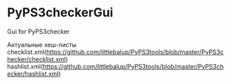 # PyPS3checkerGui
Gui for PyPS3checker

Актуальные хеш-листы
checklist.xml(https://github.com/littlebalup/PyPS3tools/blob/master/PyPS3checker/checklist.xml)
hashlist.xml(https://github.com/littlebalup/PyPS3tools/blob/master/PyPS3checker/hashlist.xml)
